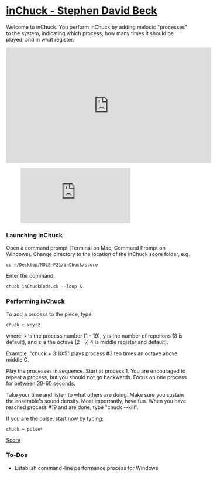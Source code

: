 # [inChuck - Stephen David Beck](https://sdbeck.blog/music/inchuck/)

Welcome to inChuck. You perform inChuck by adding melodic "processes"
to the system, indicating which process, how many times it should be played,
and in what register.

<iframe width="560" height="315" src="https://www.youtube.com/embed/-ZrmajoMxcE" title="YouTube video player" frameborder="0" allow="accelerometer; autoplay; clipboard-write; encrypted-media; gyroscope; picture-in-picture" allowfullscreen></iframe>

  
<figure class="video_container">
  <iframe src="https://www.youtube.com/embed/-ZrmajoMxcE" frameborder="0" allowfullscreen="true"> </iframe>
</figure>
  
### Launching inChuck
Open a command prompt (Terminal on Mac, Command Prompt on Windows). Change directory to the location of the inChuck score folder, e.g.  
  
```cd ~/Desktop/MULE-F21/inChuck/score```  
  
Enter the command:  
  
```chuck inChuckCode.ck --loop &```
  
### Performing inChuck

To add a process to the piece, type:  
   
```chuck + x:y:z```  
   
where:
 x is the process number (1 - 19),
 y is the number of repetions (8 is default), and
 z is the octave (2 - 7, 4 is middle register and default).
   
Example: "chuck + 3:10:5" plays process #3 ten times an octave above middle C.
   
Play the processes in sequence. Start at process 1. You are encouraged to 
repeat a process, but you should not go backwards. Focus on one process for
between 30-60 seconds.
   
Take your time and listen to what others are doing. Make sure you sustain the
ensemble's sound density. Most importantly, have fun.
When you have reached process #19 and are done, type "chuck --kill".
   
If you are the pulse, start now by typing:  
   
```chuck + pulse*```

[Score](inchuck_score.pdf)

### To-Dos
- Establish command-line performance process for Windows